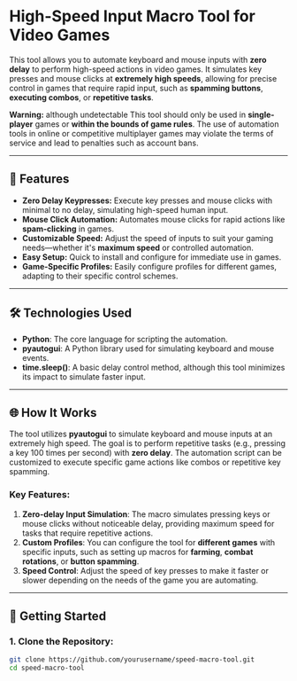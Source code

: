 # High-Speed Input Macro Tool for Video Games

This tool allows you to automate keyboard and mouse inputs with **zero delay** to perform high-speed actions in video games. It simulates key presses and mouse clicks at **extremely high speeds**, allowing for precise control in games that require rapid input, such as **spamming buttons**, **executing combos**, or **repetitive tasks**.

**Warning:** although undetectable This tool should only be used in **single-player** games or **within the bounds of game rules**. The use of automation tools in online or competitive multiplayer games may violate the terms of service and lead to penalties such as account bans.

---

## 🚀 Features

- **Zero Delay Keypresses:** Execute key presses and mouse clicks with minimal to no delay, simulating high-speed human input.
- **Mouse Click Automation:** Automates mouse clicks for rapid actions like **spam-clicking** in games.
- **Customizable Speed:** Adjust the speed of inputs to suit your gaming needs—whether it's **maximum speed** or controlled automation.
- **Easy Setup:** Quick to install and configure for immediate use in games.
- **Game-Specific Profiles:** Easily configure profiles for different games, adapting to their specific control schemes.

---

## 🛠️ Technologies Used

- **Python**: The core language for scripting the automation.
- **pyautogui**: A Python library used for simulating keyboard and mouse events.
- **time.sleep()**: A basic delay control method, although this tool minimizes its impact to simulate faster input.

---

## 🌐 How It Works

The tool utilizes **pyautogui** to simulate keyboard and mouse inputs at an extremely high speed. The goal is to perform repetitive tasks (e.g., pressing a key 100 times per second) with **zero delay**. The automation script can be customized to execute specific game actions like combos or repetitive key spamming.

### Key Features:
1. **Zero-delay Input Simulation**: The macro simulates pressing keys or mouse clicks without noticeable delay, providing maximum speed for tasks that require repetitive actions.
2. **Custom Profiles**: You can configure the tool for **different games** with specific inputs, such as setting up macros for **farming**, **combat rotations**, or **button spamming**.
3. **Speed Control**: Adjust the speed of key presses to make it faster or slower depending on the needs of the game you are automating.

---

## 🎯 Getting Started

### 1. Clone the Repository:
```bash
git clone https://github.com/yourusername/speed-macro-tool.git
cd speed-macro-tool
